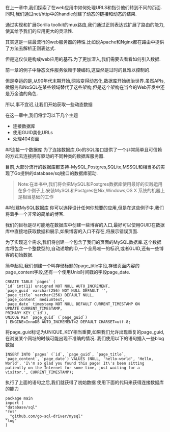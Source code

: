 在上一章中,我们探索了在web应用中如何处理URLS和指引他们转到不同的页面.同时,我们通过net/http中的handle创建了动态的链接和动态的结果.

通过实现和扩展Gorilla toolkit的mux路由,我们通过正则表达式扩展了路由的能力,使其给予我们的应用更大的灵活性.

其实这是一些最流行的web服务器的特性.比如说Apache和Nginx都在路由中提供了方法去解析正则表达式.

但是这仅仅是构成web应用的基石.为了更加深入,我们需要去看看如何引入数据.

前一章的例子中静态文件服务依赖于硬编码,这显然是过时的且难以控制的.

但是幸运的是,从90年代末期开始,网站变得动态化,数据库开始统治世界.虽然APIs,微服务和NoSQL在某些领域替代了这些架构,但是这个架构在当今的Web开发中还是万金油的角色.

所以,事不宜迟,让我们开始获取一些动态数据

在这一章中,我们将学习以下几个主题

- 连接数据库
- 使用GUID美化URLs
- 处理404页面

##连接一个数据库
为了连接数据库,Go的SQL接口提供了一个非常简单且可信赖的方式去连接拥有驱动的不同种类的数据库服务器.

目前,大部分流行的数据库都支持-MySQL,Postgres,SQLite,MSSQL和相当多的实现了Go提供的database/sql接口的数据库驱动.


>Note:在本书中,我们将会把MySQL和Postgres数据库使用最好的实践运用在多个例子上.安装MySQL和Postgres在Nix,Windows,OS X 系统的机器上是相当基础的工作
 
 
 
 
 
 ##创建MySQL数据库
 你可以选择设计任何你想要的应用,但是在这些例子中,我们将着手一个非常的简单的博客.
 
 我们的目标是尽可能地在数据库中创建一些博客的入口,最好可以使用GUID在数据库中直接地获取数据和展示,如果博客的入口不存在,将展示错误页面.
 
 为了实现这个需求,我们将创建一个包含了我们的页面的MySQL数据库.这个数据库将包含一个整数型的,自动递增的ID,一个全局唯一的标识,或者GUID,还有一些博客的初始数据.
 
 简单起见,我们创建一个叫存储标题的page_title字段,存储页面内容的page_content字段,还有一个使用Unix时间戳的字段page_date.
 
 
```
CREATE TABLE `pages` (
`id` int(11) unsigned NOT NULL AUTO_INCREMENT,
`page_guid` varchar(256) NOT NULL DEFAULT '',
`page_title` varchar(256) DEFAULT NULL,
`page_content` mediumtext,
`page_date` timestamp NOT NULL DEFAULT CURRENT_TIMESTAMP ON
UPDATE CURRENT_TIMESTAMP,
PRIMARY KEY (`id`),
UNIQUE KEY `page_guid` (`page_guid`)
) ENGINE=InnoDB AUTO_INCREMENT=2 DEFAULT CHARSET=utf-8;

```

将page_guid标记为UNIQUE_KEY相当重要,如果我们允许出现重复的page_guid,在浏览某个网址的时候可能出现不准确的情况.
我们使用以下的语句插入一些blog数据
```
INSERT INTO `pages` (`id`, `page_guid`, `page_title`,
`page_content`, `page_date`) VALUES (NULL, 'hello-world', 'Hello,
World', 'I\'m so glad you found this page! It\'s been sitting
patiently on the Internet for some time, just waiting for a
visitor.', CURRENT_TIMESTAMP);
```
执行了上面的语句之后,我们就获得了初始数据
使用下面的代码来获得连接数据库的能力

```
package main
import (
"database/sql"
"fmt"
_ "github.com/go-sql-driver/mysql"
"log"
)
```

